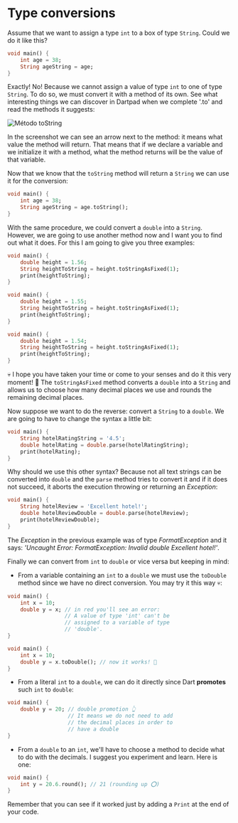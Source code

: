 # Type conversions

Assume that we want to assign a type `int` to a box of type `String`. Could we do it like this?

```dart
void main() {
    int age = 38;
    String ageString = age;
}
```

Exactly! No! Because we cannot assign a value of type `int` to one of type `String`. To do so, we must convert it with a method of its own. See what interesting things we can discover in Dartpad when we complete '.to' and read the methods it suggests:

![Método toString](https://raw.githubusercontent.com/themonkslab/courses/main/dart/2.Dart_b%C3%A1sico/11.1_tipo_retorno.png)

In the screenshot we can see an arrow next to the method: it means what value the method will return. That means that if we declare a variable and we initialize it with a method, what the method returns will be the value of that variable.

Now that we know that the `toString` method will return a `String` we can use it for the conversion:

```dart
void main() {
    int age = 38;
    String ageString = age.toString();
}
```

With the same procedure, we could convert a `double` into a `String`. However, we are going to use another method now and I want you to find out what it does. For this I am going to give you three examples:

```dart
void main() {
    double height = 1.56;
    String heightToString = height.toStringAsFixed(1);
    print(heightToString);
}
```

```dart
void main() {
    double height = 1.55;
    String heightToString = height.toStringAsFixed(1);
    print(heightToString);
}
```

```dart
void main() {
    double height = 1.54;
    String heightToString = height.toStringAsFixed(1);
    print(heightToString);
}
```

💀 I hope you have taken your time or come to your senses and do it this very moment! 🤣 The `toStringAsFixed` method converts a `double` into a `String` and allows us to choose how many decimal places we use and rounds the remaining decimal places.

Now suppose we want to do the reverse: convert a `String` to a `double`. We are going to have to change the syntax a little bit:

```dart
void main() {
    String hotelRatingString = '4.5';
    double hotelRating = double.parse(hotelRatingString);
    print(hotelRating);
}
```

Why should we use this other syntax? Because not all text strings can be converted into `double` and the `parse` method tries to convert it and if it does not succeed, it aborts the execution throwing or returning an _Exception_:

```dart
void main() {
    String hotelReview = 'Excellent hotel!';
    double hotelReviewDouble = double.parse(hotelReview);
    print(hotelReviewDouble);
}
```

The _Exception_ in the previous example was of type _FormatException_ and it says: _'Uncaught Error: FormatException: Invalid double Excellent hotel!'_.

Finally we can convert from `int` to `double` or vice versa but keeping in mind:

- From a variable containing an `int` to a `double` we must use the `toDouble` method since we have no direct conversion. You may try it this way 💀:

```dart
void main() {
    int x = 10;
    double y = x; // in red you'll see an error:
                  // A value of type 'int' can't be 
                  // assigned to a variable of type
                  // 'double'.
}
```

```dart
void main() {
    int x = 10;
    double y = x.toDouble(); // now it works! 💪
}
```

- From a literal `int` to a `double`, we can do it directly since Dart __promotes__ such `int` to `double`:

```dart
void main() {
    double y = 20; // double promotion 👆
                   // It means we do not need to add
                   // the decimal places in order to 
                   // have a double 
}
```

- From a `double` to an `int`, we'll have to choose a method to decide what to do with the decimals. I suggest you experiment and learn. Here is one:

```dart
void main() {
    int y = 20.6.round(); // 21 (rounding up ⭕️)
}
```

Remember that you can see if it worked just by adding a `Print` at the end of your code.
